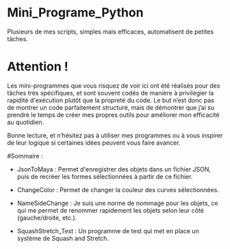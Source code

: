 # Mini_Programe_Python
Plusieurs de mes scripts, simples mais efficaces, automatisent de petites tâches.


# Attention !

Les mini-programmes que vous risquez de voir ici ont été réalisés pour des tâches très spécifiques, et sont souvent codés de manière à privilégier la rapidité d'exécution plutôt que la propreté du code. Le but n’est donc pas de montrer un code parfaitement structuré, mais de démontrer que j’ai su prendre le temps de créer mes propres outils pour améliorer mon efficacité au quotidien.

Bonne lecture, et n’hésitez pas à utiliser mes programmes ou à vous inspirer de leur logique si certaines idées peuvent vous faire avancer.


#Sommaire :
- JsonToMaya :
  Permet d'enregistrer des objets dans un fichier JSON, puis de recréer les formes sélectionnées à partir de ce fichier.

- ChangeColor :
  Permet de changer la couleur des curves sélectionnées.

- NameSideChange : 
  Je suis une norme de nommage pour les objets, ce qui me permet de renommer rapidement les objets selon leur côté (gauche/droite, etc.).

- SquashStretch_Test :
  Un programme de test qui met en place un système de Squash and Stretch.
